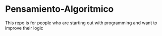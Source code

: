 # Pensamiento-Algoritmico
This repo is for people who are starting out with programming and want to improve their logic
